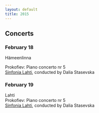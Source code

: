 ```yaml
---
layout: default
title: 2015
---
```



## Concerts


<!-- Microdata markup added by Google Structured Data Markup Helper. -->
<div itemscope itemtype="http://schema.org/Event" class="site">

<h3 itemprop="startDate" content="2015-02-18">February 18</h3>

<p>
<span itemprop="location" itemscope itemtype="http://schema.org/Place">
<span itemprop="address" itemscope itemtype="http://schema.org/PostalAddress">
<span itemprop="addressLocality">Hämeenlinna</span></span></span><br/>

<span itemprop="name">Prokofiev: Piano concerto nr 5</span><br/>
<a itemprop="url" href="http://www.sinfonialahti.fi/konsertit/konserttikalenteri/kevat15/fi_FI/kevat2015helmikuu/">Sinfonia Lahti</a>, conducted by Dalia Stasevska   </p>

### February 19
Lahti   
Prokofiev: Piano concerto nr 5   
[Sinfonia Lahti](http://www.sinfonialahti.fi/konsertit/konserttikalenteri/kevat15/fi_FI/kevat2015helmikuu/), conducted by Dalia Stasevska   


